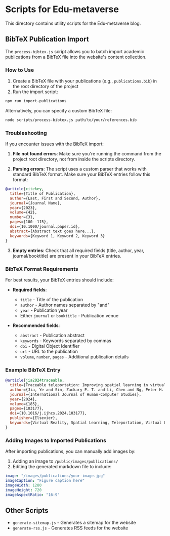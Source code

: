 # Scripts for Edu-metaverse

This directory contains utility scripts for the Edu-metaverse blog.

## BibTeX Publication Import

The `process-bibtex.js` script allows you to batch import academic publications from a BibTeX file into the website's content collection.

### How to Use

1. Create a BibTeX file with your publications (e.g., `publications.bib`) in the root directory of the project
2. Run the import script:

```bash
npm run import-publications
```

Alternatively, you can specify a custom BibTeX file:

```bash
node scripts/process-bibtex.js path/to/your/references.bib
```

### Troubleshooting

If you encounter issues with the BibTeX import:

1. **File not found errors**: Make sure you're running the command from the project root directory, not from inside the scripts directory.

2. **Parsing errors**: The script uses a custom parser that works with standard BibTeX format. Make sure your BibTeX entries follow this format:

```bibtex
@article{citekey,
  title={Title of Publication},
  author={Last, First and Second, Author},
  journal={Journal Name},
  year={2023},
  volume={42},
  number={3},
  pages={100--115},
  doi={10.1000/journal.paper.id},
  abstract={Abstract text goes here...},
  keywords={Keyword 1, Keyword 2, Keyword 3}
}
```

3. **Empty entries**: Check that all required fields (title, author, year, journal/booktitle) are present in your BibTeX entries.

### BibTeX Format Requirements

For best results, your BibTeX entries should include:

- **Required fields**:
  - `title` - Title of the publication
  - `author` - Author names separated by "and"
  - `year` - Publication year
  - Either `journal` or `booktitle` - Publication venue

- **Recommended fields**:
  - `abstract` - Publication abstract
  - `keywords` - Keywords separated by commas
  - `doi` - Digital Object Identifier
  - `url` - URL to the publication
  - `volume`, `number`, `pages` - Additional publication details

### Example BibTeX Entry

```bibtex
@article{jia2024traceable,
  title={Traceable teleportation: Improving spatial learning in virtual locomotion},
  author={Jia, Ye and Sin, Zackary P. T. and Li, Chen and Ng, Peter H. F. and Huang, Xiao and Baciu, George and Cao, Jiannong and Li, Qing},
  journal={International Journal of Human-Computer Studies},
  year={2024},
  volume={185},
  pages={103177},
  doi={10.1016/j.ijhcs.2024.103177},
  publisher={Elsevier},
  keywords={Virtual Reality, Spatial Learning, Teleportation, Virtual Locomotion, Human-Computer Interaction}
}
```

### Adding Images to Imported Publications

After importing publications, you can manually add images by:

1. Adding an image to `/public/images/publications/`
2. Editing the generated markdown file to include:

```yaml
image: "/images/publications/your-image.jpg"
imageCaption: "Figure caption here"
imageWidth: 1280
imageHeight: 720
imageAspectRatio: "16:9"
```

## Other Scripts

- `generate-sitemap.js` - Generates a sitemap for the website
- `generate-rss.js` - Generates RSS feeds for the website 